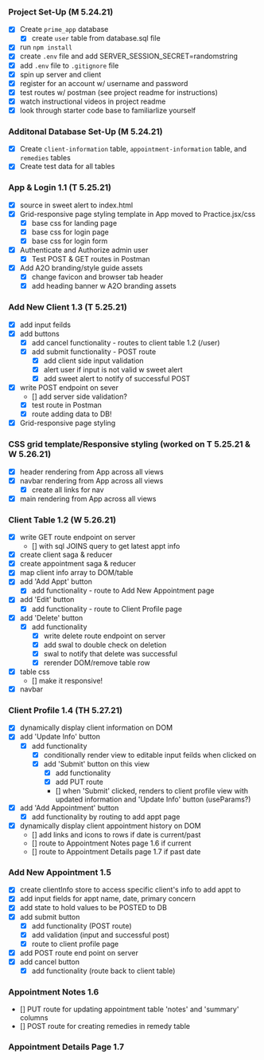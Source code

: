 ### Project Set-Up (M 5.24.21)
- [x] Create `prime_app` database 
    - [x] create `user` table from database.sql file
- [x] run `npm install`
- [x] create `.env` file and add SERVER_SESSION_SECRET=randomstring
- [x] add `.env` file to `.gitignore` file
- [x] spin up server and client
- [x] register for an account w/ username and password
- [x] test routes w/ postman (see project readme for instructions)
- [x] watch instructional videos in project readme
- [x] look through starter code base to familiarlize yourself

### Additonal Database Set-Up (M 5.24.21)
- [x] Create `client-information` table, `appointment-information` table, and `remedies` tables 
- [x] Create test data for all tables 

### App & Login 1.1 (T 5.25.21)
- [x] source in sweet alert to index.html
- [x] Grid-responsive page styling template in App moved to Practice.jsx/css
    - [x] base css for landing page
    - [x] base css for login page
    - [x] base css for login form
- [x] Authenticate and Authorize admin user 
    - [x] Test POST & GET routes in Postman
- [x] Add A2O branding/style guide assets
    - [x] change favicon and browser tab header
    - [x] add heading banner w A2O branding assets 

### Add New Client 1.3 (T 5.25.21)
- [x] add input feilds
- [x] add buttons
    - [x] add cancel functionality - routes to client table 1.2 (/user)
    - [x] add submit functionality - POST route
        - [x] add client side input validation
        - [x] alert user if input is not valid w sweet alert
        - [x] add sweet alert to notify of successful POST
- [x] write POST endpoint on sever
    - [] add server side validation? 
    - [x] test route in Postman
    - [x] route adding data to DB!
- [x] Grid-responsive page styling

### CSS grid template/Responsive styling (worked on T 5.25.21 & W 5.26.21)
- [x] header rendering from App across all views
- [x] navbar rendering from App across all views
    - [x] create all links for nav
- [x] main rendering from App across all views

### Client Table 1.2 (W 5.26.21)
- [x] write GET route endpoint on server
    - [] with sql JOINS query to get latest appt info
- [x] create client saga & reducer
- [x] create appointment saga & reducer
- [x] map client info array to DOM/table 
- [x] add 'Add Appt' button
    - [x] add functionality - route to Add New Appointment page 
- [x] add 'Edit' button
    - [x] add functionality - route to Client Profile page 
- [x] add 'Delete' button
    - [x] add functionality
        - [x] write delete route endpoint on server
        - [x] add swal to double check on deletion
        - [x] swal to notify that delete was successful
        - [x] rerender DOM/remove table row
- [x] table css
    - [] make it responsive!
- [x] navbar

### Client Profile 1.4 (TH 5.27.21)
- [x] dynamically display client information on DOM
- [x] add 'Update Info' button
    - [x] add functionality
        - [x] conditionally render view to editable input feilds when clicked on
        - [x] add 'Submit' button on this view
            - [x] add functionality 
            - [x] add PUT route
            - [] when 'Submit' clicked, renders to client profile view with updated information and 'Update Info' button (useParams?)
- [x] add 'Add Appointment' button
    - [x] add functionality by routing to add appt page
- [x] dynamically display client appointment history on DOM
    - [] add links and icons to rows if date is current/past
    - [] route to Appointment Notes page 1.6 if current
    - [] route to Appointment Details page 1.7 if past date

### Add New Appointment 1.5 
- [x] create clientInfo store to access specific client's info to add appt to
- [x] add input fields for appt name, date, primary concern
- [x] add state to hold values to be POSTED to DB
- [x] add submit button
    - [x] add functionality (POST route)
    - [x] add validation (input and successful post)
    - [x] route to client profile page
- [x] add POST route end point on server
- [x] add cancel button
    - [x] add functionality (route back to client table)

### Appointment Notes 1.6 
- [] PUT route for updating appointment table 'notes' and 'summary' columns
- [] POST route for creating remedies in remedy table

### Appointment Details Page 1.7 
